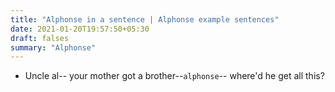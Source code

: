 ```yaml
---
title: "Alphonse in a sentence | Alphonse example sentences"
date: 2021-01-20T19:57:50+05:30
draft: falses
summary: "Alphonse"
---
```

- Uncle al-- your mother got a brother--`alphonse`-- where'd he get all this?
                 
